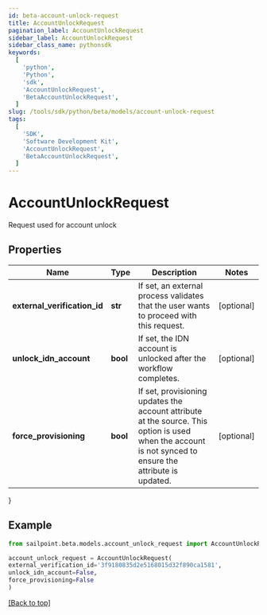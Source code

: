```yaml
---
id: beta-account-unlock-request
title: AccountUnlockRequest
pagination_label: AccountUnlockRequest
sidebar_label: AccountUnlockRequest
sidebar_class_name: pythonsdk
keywords:
  [
    'python',
    'Python',
    'sdk',
    'AccountUnlockRequest',
    'BetaAccountUnlockRequest',
  ]
slug: /tools/sdk/python/beta/models/account-unlock-request
tags:
  [
    'SDK',
    'Software Development Kit',
    'AccountUnlockRequest',
    'BetaAccountUnlockRequest',
  ]
---
```


# AccountUnlockRequest

Request used for account unlock

## Properties

| Name | Type | Description | Notes |
| --- | --- | --- | --- |
| **external_verification_id** | **str** | If set, an external process validates that the user wants to proceed with this request. | [optional] |
| **unlock_idn_account** | **bool** | If set, the IDN account is unlocked after the workflow completes. | [optional] |
| **force_provisioning** | **bool** | If set, provisioning updates the account attribute at the source. This option is used when the account is not synced to ensure the attribute is updated. | [optional] |

}

## Example

```python
from sailpoint.beta.models.account_unlock_request import AccountUnlockRequest

account_unlock_request = AccountUnlockRequest(
external_verification_id='3f9180835d2e5168015d32f890ca1581',
unlock_idn_account=False,
force_provisioning=False
)

```

[[Back to top]](#)
